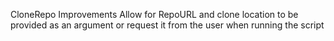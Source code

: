 CloneRepo Improvements
Allow for RepoURL and clone location to be provided as an argument or request it from the user when running the script
